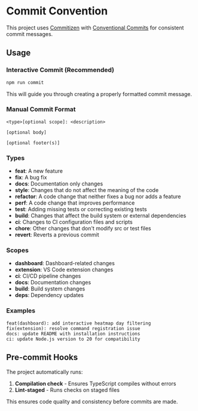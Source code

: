# Commit Convention

This project uses [Commitizen](https://github.com/commitizen/cz-cli) with [Conventional Commits](https://www.conventionalcommits.org/) for consistent commit messages.

## Usage

### Interactive Commit (Recommended)

```bash
npm run commit
```

This will guide you through creating a properly formatted commit message.

### Manual Commit Format

```
<type>[optional scope]: <description>

[optional body]

[optional footer(s)]
```

### Types

- **feat**: A new feature
- **fix**: A bug fix
- **docs**: Documentation only changes
- **style**: Changes that do not affect the meaning of the code
- **refactor**: A code change that neither fixes a bug nor adds a feature
- **perf**: A code change that improves performance
- **test**: Adding missing tests or correcting existing tests
- **build**: Changes that affect the build system or external dependencies
- **ci**: Changes to CI configuration files and scripts
- **chore**: Other changes that don't modify src or test files
- **revert**: Reverts a previous commit

### Scopes

- **dashboard**: Dashboard-related changes
- **extension**: VS Code extension changes
- **ci**: CI/CD pipeline changes
- **docs**: Documentation changes
- **build**: Build system changes
- **deps**: Dependency updates

### Examples

```
feat(dashboard): add interactive heatmap day filtering
fix(extension): resolve command registration issue
docs: update README with installation instructions
ci: update Node.js version to 20 for compatibility
```

## Pre-commit Hooks

The project automatically runs:

1. **Compilation check** - Ensures TypeScript compiles without errors
2. **Lint-staged** - Runs checks on staged files

This ensures code quality and consistency before commits are made.
